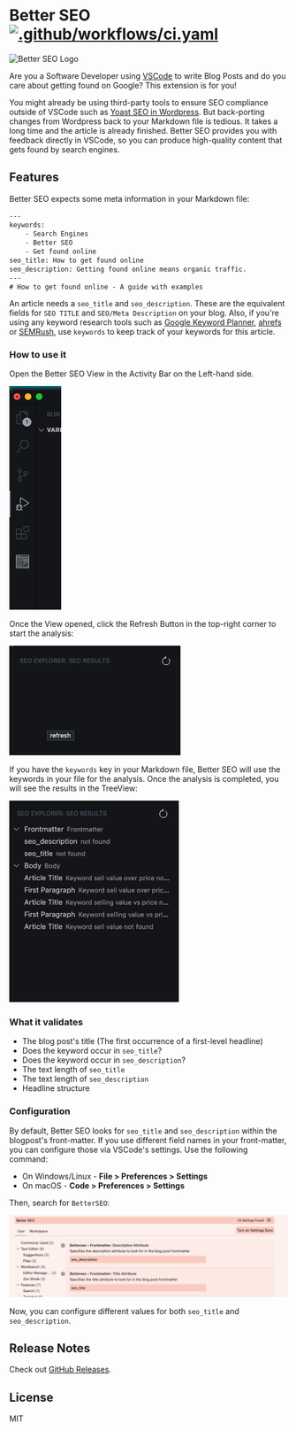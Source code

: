 # Better SEO [![.github/workflows/ci.yaml](https://github.com/schultyy/better-seo/actions/workflows/ci.yaml/badge.svg)](https://github.com/schultyy/better-seo/actions/workflows/ci.yaml)

![Better SEO Logo](https://github.com/schultyy/better-seo/blob/8e67368054112dab8db5c926a44e6f0f6e8b954a/resources/better_seo.png)

Are you a Software Developer using [VSCode](https://code.visualstudio.com/) to write Blog Posts and do you care about getting found on Google? This extension is for you!

You might already be using third-party tools to ensure SEO compliance outside of VSCode such as [Yoast SEO in Wordpress](https://yoast.com/wordpress/plugins/seo/). But back-porting changes from Wordpress back to your Markdown file is tedious. It takes a long time and the article is already finished.
Better SEO provides you with feedback directly in VSCode, so you can produce high-quality content that gets found by search engines.

## Features

Better SEO expects some meta information in your Markdown file:

```
---
keywords:
    - Search Engines
    - Better SEO
    - Get found online
seo_title: How to get found online
seo_description: Getting found online means organic traffic.
---
# How to get found online - A guide with examples
```

An article needs a `seo_title` and `seo_description`. These are the equivalent fields for `SEO TITLE` and `SEO/Meta Description` on your blog. Also, if you're using any keyword research tools such as [Google Keyword Planner](https://ads.google.com/home/tools/keyword-planner/), [ahrefs](ahrefs.com) or [SEMRush](https://www.semrush.com/), use `keywords` to keep track of your keywords for this article.

### How to use it

Open the Better SEO View in the Activity Bar on the Left-hand side.

![Better SEO in the Sidebar](resources/sidebar.png)

Once the View opened, click the Refresh Button in the top-right corner to start the analysis:

![refresh button](resources/refresh_button.png)

If you have the `keywords` key in your Markdown file, Better SEO will use the keywords in your file for the analysis. Once the analysis is completed, you will see the results in the TreeView:

![Analysis Results](resources/analysis_results.png)

### What it validates

- The blog post's title (The first occurrence of a first-level headline)
- Does the keyword occur in `seo_title`?
- Does the keyword occur in `seo_description`?
- The text length of `seo_title`
- The text length of `seo_description`
- Headline structure

### Configuration

By default, Better SEO looks for `seo_title` and `seo_description` within the blogpost's front-matter. If you use different field names in your front-matter, you can configure those via VSCode's settings. Use the following command:


- On Windows/Linux - __File > Preferences > Settings__
- On macOS - __Code > Preferences > Settings__

Then, search for `BetterSEO`:

![Better SEO Settings Screenshot](resources/settings_screenshot.png)

Now, you can configure different values for both `seo_title` and `seo_description`.

## Release Notes

Check out [GitHub Releases](https://github.com/schultyy/better-seo/releases).

## License

MIT
